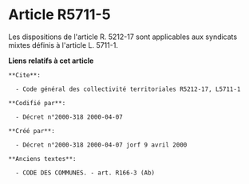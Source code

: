 # Article R5711-5

Les dispositions de l'article R. 5212-17 sont applicables aux syndicats mixtes définis à l'article L. 5711-1.

**Liens relatifs à cet article**

	**Cite**:

	  - Code général des collectivité territoriales R5212-17, L5711-1

	**Codifié par**:

	  - Décret n°2000-318 2000-04-07

	**Créé par**:

	  - Décret n°2000-318 2000-04-07 jorf 9 avril 2000

	**Anciens textes**:

	  - CODE DES COMMUNES. - art. R166-3 (Ab)
